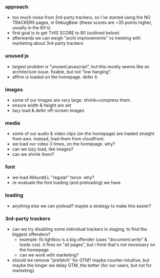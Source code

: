 ### approach

- too much noise from 3rd-party trackers, so i've started using the NO TRACKERS pages, in DebugBear (these scores are ~35 points higher, usually in the 60's)
- first goal is to get THIS SCORE to 80 (outlined below)
- afterwards we can weigh "archi improvements" vs meeting with marketing about 3rd-party trackers

### unused js

- largest problem is "unused javascript", but this mostly seems like an architecture issue. fixable, but not "low hanging".
- affirm is loaded on the homepage. defer it.

### images

- some of our images are very large. shrink+compress them.
- ensure width & height are set
- lazy load & defer off-screen images

### media

- some of our audio & video clips (on the homepage) are loaded straight from aws. instead, load them from cloudfront.
- we load our video 3 times, on the homepage. why?
- can we lazy load, like images?
- can we shrink them?

### font

- we load AkkuratLL "regular" twice. why?
- re-evaluate the font loading (and preloading) we have

### loading

- anything else we can preload? maybe a strategy to make this easier?

### 3rd-party trackers

- can we try disabling some individual trackers in staging, to find the biggest offenders?
  - example: fb lightbox is a big offender (uses "document.write" & loads css). it fires on "all pages", but i think that's not necessary on the homepage
  - can we work with marketing?
- should we remove "prefetch" for GTM? maybe counter-intuitive, but maybe the longer we delay GTM, the better (for our users, but not for marketing)
